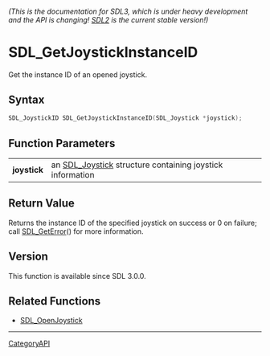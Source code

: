 ###### (This is the documentation for SDL3, which is under heavy development and the API is changing! [SDL2](https://wiki.libsdl.org/SDL2/) is the current stable version!)
# SDL_GetJoystickInstanceID

Get the instance ID of an opened joystick.

## Syntax

```c
SDL_JoystickID SDL_GetJoystickInstanceID(SDL_Joystick *joystick);

```

## Function Parameters

|                  |                                                                           |
| ---------------- | ------------------------------------------------------------------------- |
| **joystick**     | an [SDL_Joystick](SDL_Joystick.md) structure containing joystick information |

## Return Value

Returns the instance ID of the specified joystick on success or 0 on
failure; call [SDL_GetError](SDL_GetError.md)() for more information.

## Version

This function is available since SDL 3.0.0.

## Related Functions

* [SDL_OpenJoystick](SDL_OpenJoystick.md)

----
[CategoryAPI](CategoryAPI.md)
